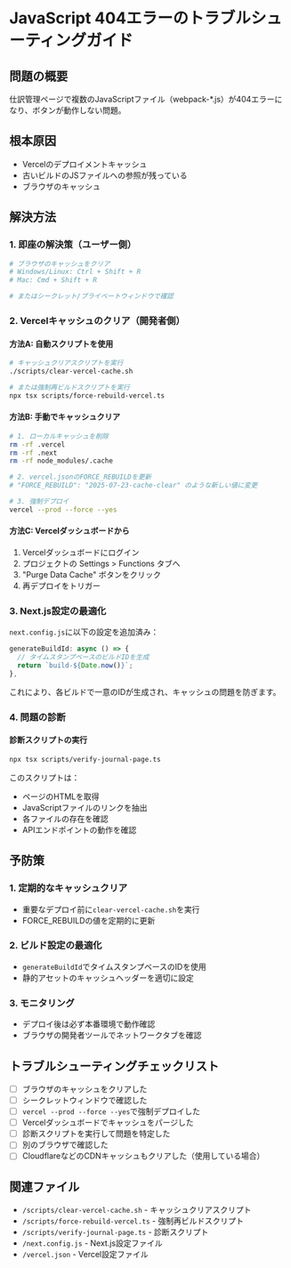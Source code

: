 # JavaScript 404エラーのトラブルシューティングガイド

## 問題の概要
仕訳管理ページで複数のJavaScriptファイル（webpack-*.js）が404エラーになり、ボタンが動作しない問題。

## 根本原因
- Vercelのデプロイメントキャッシュ
- 古いビルドのJSファイルへの参照が残っている
- ブラウザのキャッシュ

## 解決方法

### 1. 即座の解決策（ユーザー側）
```bash
# ブラウザのキャッシュをクリア
# Windows/Linux: Ctrl + Shift + R
# Mac: Cmd + Shift + R

# またはシークレット/プライベートウィンドウで確認
```

### 2. Vercelキャッシュのクリア（開発者側）

#### 方法A: 自動スクリプトを使用
```bash
# キャッシュクリアスクリプトを実行
./scripts/clear-vercel-cache.sh

# または強制再ビルドスクリプトを実行
npx tsx scripts/force-rebuild-vercel.ts
```

#### 方法B: 手動でキャッシュクリア
```bash
# 1. ローカルキャッシュを削除
rm -rf .vercel
rm -rf .next
rm -rf node_modules/.cache

# 2. vercel.jsonのFORCE_REBUILDを更新
# "FORCE_REBUILD": "2025-07-23-cache-clear" のような新しい値に変更

# 3. 強制デプロイ
vercel --prod --force --yes
```

#### 方法C: Vercelダッシュボードから
1. Vercelダッシュボードにログイン
2. プロジェクトの Settings > Functions タブへ
3. "Purge Data Cache" ボタンをクリック
4. 再デプロイをトリガー

### 3. Next.js設定の最適化

`next.config.js`に以下の設定を追加済み：
```javascript
generateBuildId: async () => {
  // タイムスタンプベースのビルドIDを生成
  return `build-${Date.now()}`;
},
```

これにより、各ビルドで一意のIDが生成され、キャッシュの問題を防ぎます。

### 4. 問題の診断

#### 診断スクリプトの実行
```bash
npx tsx scripts/verify-journal-page.ts
```

このスクリプトは：
- ページのHTMLを取得
- JavaScriptファイルのリンクを抽出
- 各ファイルの存在を確認
- APIエンドポイントの動作を確認

## 予防策

### 1. 定期的なキャッシュクリア
- 重要なデプロイ前に`clear-vercel-cache.sh`を実行
- FORCE_REBUILDの値を定期的に更新

### 2. ビルド設定の最適化
- `generateBuildId`でタイムスタンプベースのIDを使用
- 静的アセットのキャッシュヘッダーを適切に設定

### 3. モニタリング
- デプロイ後は必ず本番環境で動作確認
- ブラウザの開発者ツールでネットワークタブを確認

## トラブルシューティングチェックリスト

- [ ] ブラウザのキャッシュをクリアした
- [ ] シークレットウィンドウで確認した
- [ ] `vercel --prod --force --yes`で強制デプロイした
- [ ] Vercelダッシュボードでキャッシュをパージした
- [ ] 診断スクリプトを実行して問題を特定した
- [ ] 別のブラウザで確認した
- [ ] CloudflareなどのCDNキャッシュもクリアした（使用している場合）

## 関連ファイル
- `/scripts/clear-vercel-cache.sh` - キャッシュクリアスクリプト
- `/scripts/force-rebuild-vercel.ts` - 強制再ビルドスクリプト
- `/scripts/verify-journal-page.ts` - 診断スクリプト
- `/next.config.js` - Next.js設定ファイル
- `/vercel.json` - Vercel設定ファイル